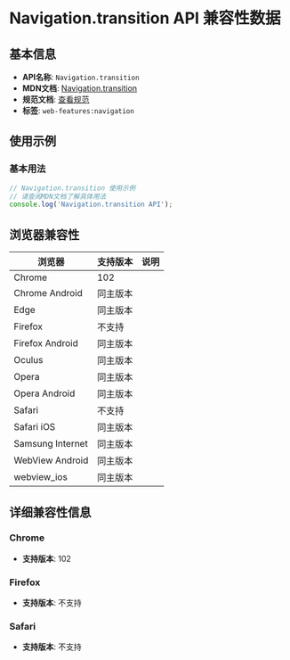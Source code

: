 # Navigation.transition API 兼容性数据

## 基本信息

- **API名称**: `Navigation.transition`
- **MDN文档**: [Navigation.transition](https://developer.mozilla.org/docs/Web/API/Navigation/transition)
- **规范文档**: [查看规范](https://html.spec.whatwg.org/multipage/nav-history-apis.html#dom-navigation-transition-dev)
- **标签**: `web-features:navigation`

## 使用示例

### 基本用法

```javascript
// Navigation.transition 使用示例
// 请查阅MDN文档了解具体用法
console.log('Navigation.transition API');
```

## 浏览器兼容性

| 浏览器 | 支持版本 | 说明 |
|--------|----------|------|
| Chrome | 102 |  |
| Chrome Android | 同主版本 |  |
| Edge | 同主版本 |  |
| Firefox | 不支持 |  |
| Firefox Android | 同主版本 |  |
| Oculus | 同主版本 |  |
| Opera | 同主版本 |  |
| Opera Android | 同主版本 |  |
| Safari | 不支持 |  |
| Safari iOS | 同主版本 |  |
| Samsung Internet | 同主版本 |  |
| WebView Android | 同主版本 |  |
| webview_ios | 同主版本 |  |

## 详细兼容性信息

### Chrome

- **支持版本**: 102

### Firefox

- **支持版本**: 不支持

### Safari

- **支持版本**: 不支持

